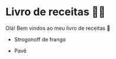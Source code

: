 # Livro de receitas :woman_cook:

Olá! Bem vindos ao meu livro de receitas :wave:

- Strogonoff de frango

- Pavê

